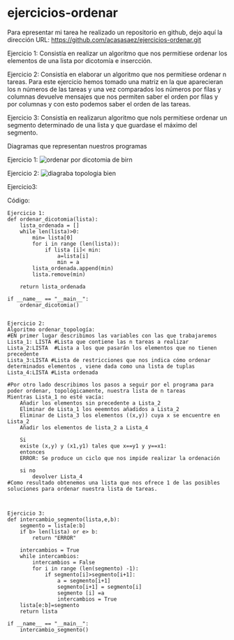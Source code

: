 # ejercicios-ordenar
Para epresentar mi tarea he realizado un repositorio en github, dejo aquí la dirección URL: https://github.com/acasasaez/ejercicios-ordenar.git


Ejercicio 1: Consistía en realizar un algoritmo que nos permitiese ordenar los elementos de una lista por dicotomía e insercción.


Ejercicio 2: Consistía en elaborar un algoritmo que nos permitiese ordenar n tareas.
Para este ejercicio hemos tomado una matriz en la que aparecieran los n números de las tareas y una vez comparados los números por filas y columnas devuelve mensajes que nos permiten saber el orden por filas y por columnas y con esto podemos saber el orden de las tareas.


Ejercicio 3: Consistía en realizarun algoritmo que nols permitiese ordenar un segmento determinado de una lista y que guardase el máximo del segmento.

Diagramas que representan nuestros programas

Ejercicio 1:
![ordenar por dicotomia de birn](https://user-images.githubusercontent.com/91721826/158067681-3ae836f1-0ec5-4c62-af16-8352417f4028.jpg)



Ejercicio 2:
![diagraba topologia bien](https://user-images.githubusercontent.com/91721826/158067694-d4652356-cc77-4aee-82b3-334a501dcdb3.jpg)



Ejercicio3: 


Código: 

```
Ejercicio 1:
def ordenar_dicotomia(lista):
    lista_ordenada = []
    while len(lista)>0:
        min= lista[0]
        for i in range (len(lista)):
            if lista [i]< min:
                a=lista[i]
                min = a
        lista_ordenada.append(min)
        lista.remove(min)
                    
    return lista_ordenada

if __name__ == "__main__":
    ordenar_dicotomia()

    
Ejercicio 2: 
Algoritmo ordenar_topología:
#EN primer lugar describimos las variables con las que trabajaremos
Lista_1: LISTA #Lista que contiene las n tareas a realizar
Lista_2:LISTA  #Lista a los que pasarán los elementos que no tienen precedente
Lista_3:LISTA #Lista de restricciones que nos indica cómo ordenar determinados elementos , viene dada como una lista de tuplas
Lista_4:LISTA #Lista ordenada

#Por otro lado describimos los pasos a seguir por el programa para poder ordenar, topológicamente, nuestra lista de n tareas
Mientras Lista_1 no esté vacía:
    Añadir los elementos sin precedente a Lista_2
    Eliminar de Lista_1 los eeemntos añadidos a Lista_2
    Eliminar de Lista_3 los elementos ((x,y)) cuya x se encuentre en Lista_2 
    Añadir los elementos de lista_2 a Lista_4 

    Si 
    existe (x,y) y (x1,y1) tales que x==y1 y y==x1:
    entonces
    ERROR: Se produce un ciclo que nos impide realizar la ordenación 

    si no 
        devolver Lista_4 
#Como resultado obtenemos una lista que nos ofrece 1 de las posibles soluciones para ordenar nuestra lista de tareas.



Ejercicio 3:
def intercambio_segmento(lista,e,b):
    segmento = lista[e:b]
    if b> len(lista) or e> b:
        return "ERROR"

    intercambios = True
    while intercambios:
        intercambios = False
        for i in range (len(segmento) -1):
            if segmento[i]>segmento[i+1]:
                a = segmento[i+1]
                segmento[i+1] = segmento[i]
                segmento [i] =a
                intercambios = True
    lista[e:b]=segmento
    return lista

if __name__ == "__main__":
    intercambio_segmento()


